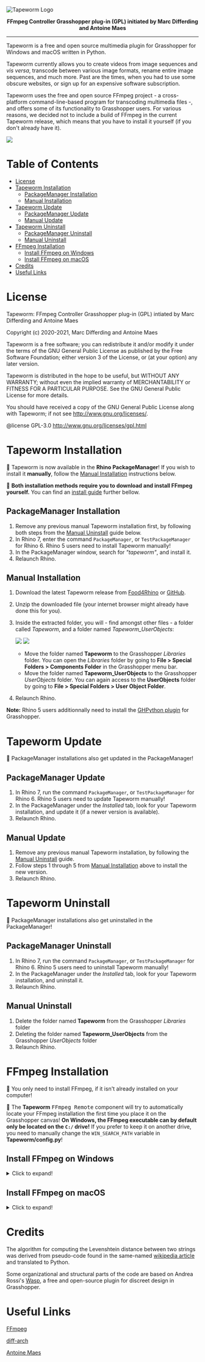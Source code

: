 <img src="resources/Logo_Tapeworm.png" alt="Tapeworm Logo" align=center/>

<p align="center"><b>
FFmpeg Controller Grasshopper plug-in (GPL) initiated by Marc Differding and Antoine Maes 
</b></p>

---

Tapeworm is a free and open source multimedia plugin for Grasshopper for Windows and macOS written in Python. 

Tapeworm currently allows you to create videos from image sequences and *vis versa*, transcode between various image formats, rename entire image sequences, and much more. Past are the times, when you had to use some obscure websites, or sign up for an expensive software subscription.

Tapeworm uses the free and open source FFmpeg project - a cross-platform command-line-based program for transcoding multimedia files -, and offers some of its functionality to Grasshopper users. For various reasons, we decided not to include a build of FFmpeg in the current Tapeworm release, which means that you have to install it yourself (if you don't already have it).

[![](resources/TapewormVideo_Thumbnail.png)](https://www.youtube.com/watch?v=FfgvohowRhw)

# Table of Contents
<!--ts-->
   * [License](#License)
   * [Tapeworm Installation](#Tapeworm-Installation)
       * [PackageManager Installation](#PackageManager-Installation)
       * [Manual Installation](#Manual-Installation)
   * [Tapeworm Update](#Tapeworm-Update)
       * [PackageManager Update](#PackageManager-Update)
       * [Manual Update](#Manual-Update)
   * [Tapeworm Uninstall](#Tapeworm-Uninstall)
       * [PackageManager Uninstall](#PackageManager-Uninstall)
       * [Manual Uninstall](#Manual-Uninstall)
   * [FFmpeg Installation](#FFmpeg-Installation)
       * [Install FFmpeg on Windows](#Install-FFmpeg-on-Windows)
       * [Install FFmpeg on macOS](#Install-FFmpeg-on-macOS)
   * [Credits](#Credits)
   * [Useful Links](#Useful-Links)
<!--te-->


# License
Tapeworm: FFmpeg Controller Grasshopper plug-in (GPL) intiated by Marc Differding and Antoine Maes

Copyright (c) 2020-2021, Marc Differding and Antoine Maes

Tapeworm is a free software; you can redistribute it and/or modify it under the terms of the GNU General Public License as published by the Free Software Foundation; either version 3 of the License, or (at your option) any later version.

Tapeworm is distributed in the hope to be useful, but WITHOUT ANY WARRANTY; without even the implied warranty of MERCHANTABILITY or FITNESS FOR A PARTICULAR PURPOSE. See the GNU General Public License for more details.

You should have received a copy of the GNU General Public License along with Tapeworm; if not see <http://www.gnu.org/licenses/>.

@license GPL-3.0 <http://www.gnu.org/licenses/gpl.html>


# Tapeworm Installation
📌 Tapeworm is now available in the **Rhino PackageManager**! If you wish to install it **manually**, follow the [Manual Installation](#Manual-Installation) instructions below.

📌 **Both installation methods require you to download and install FFmpeg yourself.** You can find an [install guide](#FFmpeg-Installation) further bellow.

## PackageManager Installation
1. Remove any previous manual Tapeworm installation first, by following both steps from the [Manual Uninstall](#Manual-Uninstall) guide below.
2. In Rhino 7, enter the command `PackageManager`, or `TestPackageManager` for Rhino 6. Rhino 5 users need to install Tapeworm manually!
3. In the PackageManager window, search for *"tapeworm"*, and install it.
5. Relaunch Rhino.

## Manual Installation
1. Download the latest Tapeworm release from [Food4Rhino](https://www.food4rhino.com/app/tapeworm) or [GitHub](https://github.com/diff-arch/Tapeworm/releases).
2. Unzip the downloaded file (your internet browser might already have done this for you).
3. Inside the extracted folder, you will - find amongst other files - a folder called *Tapeworm*, and a folder named *Tapeworm_UserObjects*:
    
    ![](resources/InstallTapeworm_Windows_01.png) ![](resources/InstallTapeworm_macOS_01.png)
    
    - Move the folder named **Tapeworm** to the Grasshopper *Libraries* folder. You can open the *Libraries* folder by going to **File > Special Folders > Components Folder** in the Grasshopper menu bar.
    - Move the folder named **Tapeworm_UserObjects** to the Grasshopper *UserObjects* folder. You can again access to the **UserObjects** folder by going to **File > Special Folders > User Object Folder**.
5. Relaunch Rhino.

**Note:** Rhino 5 users additionnally need to install the [GHPython plugin](https://www.food4rhino.com/app/ghpython) for Grasshopper.

# Tapeworm Update
📌 PackageManager installations also get updated in the PackageManager! 

## PackageManager Update
1. In Rhino 7, run the command `PackageManager`, or `TestPackageManager` for Rhino 6. Rhino 5 users need to update Tapeworm manually!
2. In the PackageManager under the *Installed* tab, look for your Tapeworm installation, and update it (if a newer version is available).
3. Relaunch Rhino.

## Manual Update
1. Remove any previous manual Tapeworm installation, by following the [Manual Uninstall](#Manual-Uninstall) guide.
3. Follow steps 1 through 5 from [Manual Installation](#Manual-Installation) above to install the new version.
4. Relaunch Rhino.

# Tapeworm Uninstall
📌 PackageManager installations also get uninstalled in the PackageManager! 

## PackageManager Uninstall
1. In Rhino 7, run the command `PackageManager`, or `TestPackageManager` for Rhino 6. Rhino 5 users need to uninstall Tapeworm manually!
2. In the PackageManager under the *Installed* tab, look for your Tapeworm installation, and uninstall it.
3. Relaunch Rhino.

## Manual Uninstall
1. Delete the folder named **Tapeworm** from the Grasshopper *Libraries* folder 
2. Deleting the folder named **Tapeworm_UserObjects** from the Grasshopper *UserObjects* folder
3. Relaunch Rhino.


# FFmpeg Installation
📌 You only need to install FFmpeg, if it isn't already installed on your computer!

📌 The **Tapeworm** <kbd>FFmpeg Remote</kbd> component will try to automatically locate your FFmpeg installation the first time you place it on the Grasshopper canvas! **On Windows, the FFmpeg executable can by default only be located on the `C:/` drive!** If you prefer to keep it on another drive, you need to manually change the `WIN_SEARCH_PATH` variable in **Tapeworm/config.py**!

## Install FFmpeg on Windows
<details>
  <summary>Click to expand!</summary>
  
1. Go to [ffmpeg.org](https://ffmpeg.org) and select **Download** from the left navigation
![](resources/InstallFFmpeg_Windows_00.png)

2. Hover your mouse over the Windows logo, then click on the link shown in the image below
![](resources/InstallFFmpeg_Windows_01.PNG)

3. Scroll down a little and download the latest stable FFmpeg by selecting the link showed in the image below
![](resources/InstallFFmpeg_Windows_02.PNG)

4. Unzip the downloaded **ffmpeg** 
![](resources/InstallFFmpeg_Windows_03.PNG)

7. Move the extracted folder (whatever its name) to your `C:/` drive
![](resources/InstallFFmpeg_Windows_04.PNG)

8. Et voilà! 
</details>

## Install FFmpeg on macOS
<details>
  <summary>Click to expand!</summary>
  
  #### Manual Installation
1. Go to [ffmpeg.org](https://ffmpeg.org) and select **Download** from the left navigation
![](resources/InstallFFmpeg_macOS_01b.png)

2. Click on the image showing the Apple logo, or alternatively on **Static builds for macOS 64-bit** below
![](resources/InstallFFmpeg_macOS_02.png)

3. Download the latest stable FFmpeg binary by selecting **Download as ZIP** under **ffmpeg-4.x.x.7z**
![](resources/InstallFFmpeg_macOS_03.png)

4. Unzip the downloaded **ffmpeg** binary (your internet browser might already have done this for you)

    On macOS, binaries like **ffmpeg** are usually installed in `/usr/local/bin`.
    For Tapeworm, it doesn't really matter where you put **ffmpeg**, since it should get auto-detected.
    The following steps are thus optional, but recommended!

5. In Finder, select **Go > Go to Folder...** from the top toolbar, or use the keyboard shortcut <kbd>SHIFT</kbd> + <kbd>CMD</kbd> + <kbd>G</kbd>
![](resources/InstallFFmpeg_macOS_04.png)

6. Navigate to the folder `/usr/local/bin`
![](resources/InstallFFmpeg_macOS_05.png)

7. Move the unzipped **ffmpeg** binary to `/usr/local/bin`
![](resources/InstallFFmpeg_macOS_06.png)

    If your **ffmpeg** icon does not depict a small, black terminal window - like the one above - your binary has no executable rights (can't be opened as a command line tool), and you need to follow the following, additional steps to fix this:

8. Open a terminal (`Applications/Utilities/Terminal.app`)

9. Make the **ffmpeg** binary executable by entering `sudo chmod +x /usr/local/bin/ffmpeg`, and confirm with your password
![](resources/InstallFFmpeg_macOS_07.png)

    The **ffmpeg** binary icon should now show the tiny, black terminal window.

10. And you're done!

#### Installation with Homebrew
You obviously need to have the [Homebrew](https://brew.sh/) package manager installed for this to work.

1. Open a terminal (`Applications/Utilities/Terminal.app`)
2. Enter `brew install ffmpeg`
![](resources/InstallFFmpeg_macOS_01a.png)
3. Easy peasy!
</details>

# Credits
The algorithm for computing the Levenshtein distance between two strings was derived from pseudo-code found in the same-named [wikipedia article](https://en.wikipedia.org/wiki/Levenshtein_distance#Iterative_with_two_matrix_rows) and translated to Python.

Some organizational and structural parts of the code are based on Andrea Rossi's [Wasp](https://github.com/ar0551/Wasp), a free and open-source plugin for discreet design in Grasshopper.

# Useful Links
[FFmpeg](https://ffmpeg.org/)

[diff-arch](https://diff-arch.xyz/)

[Antoine Maes](https://www.antoinemaes.com/)

